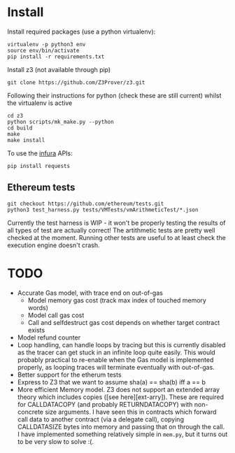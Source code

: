 # Install

Install required packages (use a python virtualenv):

	virtualenv -p python3 env
	source env/bin/activate
	pip install -r requirements.txt

Install z3 (not available through pip)

	git clone https://github.com/Z3Prover/z3.git

Following their instructions for python (check these are still current) whilst
the virtualenv is active

	cd z3
	python scripts/mk_make.py --python
	cd build
	make
	make install

To use the [infura][infura] APIs:

	pip install requests

[infura]: https://infura.io/

## Ethereum tests

	git checkout https://github.com/ethereum/tests.git
	python3 test_harness.py tests/VMTests/vmArithmeticTest/*.json

Currently the test harness is WIP - it won't be properly testing the results of
all types of test are actually correct! The artithmetic tests are pretty well
checked at the moment. Running other tests are useful to at least check the
execution engine doesn't crash.

# TODO

 - Accurate Gas model, with trace end on out-of-gas
   - Model memory gas cost (track max index of touched memory words)
   - Model call gas cost
   - Call and selfdestruct gas cost depends on whether target contract exists
 - Model refund counter
 - Loop handling, can handle loops by tracing but this is currently disabled as
   the tracer can get stuck in an infinite loop quite easily. This would
   probably practical to re-enable when the Gas model is implemented properly,
   as looping traces will terminate eventually with out-of-gas.
 - Better support for the etherum tests
 - Express to Z3 that we want to assume sha(a) == sha(b) iff a == b
 - More efficient Memory model. Z3 does not support an extended array theory
   which includes copies ([see here][ext-arry]). These are required for
   CALLDATACOPY (and probably RETURNDATACOPY) with non-concrete size arguments.
   I have seen this in contracts which forward call data to another contract
   (via a delegate call), copying CALLDATASIZE bytes into memory and passing
   that on through the call. I have implemented something relatively simple in
   `mem.py`, but it turns out to be very slow to solve :(.

[ext-array]: http://smt2012.loria.fr/paper1.pdf

